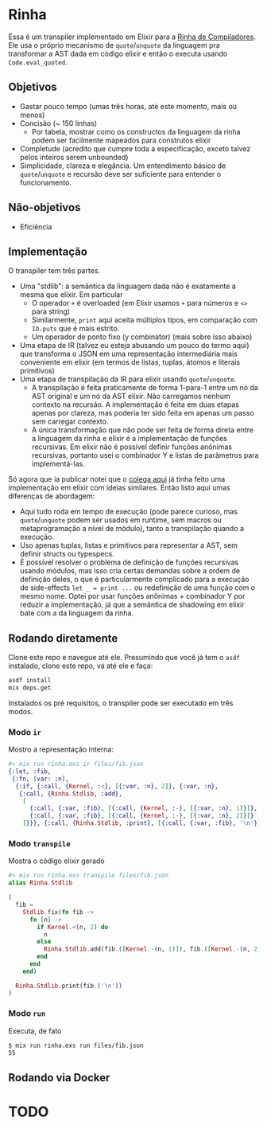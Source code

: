 # Rinha

Essa é um transpiler implementado em Elixir para a [Rinha de Compiladores](https://github.com/aripiprazole/rinha-de-compiler). Ele usa o próprio mecanismo de `quote`/`unquote` da linguagem
pra transformar a AST dada em código elixir e então o executa usando `Code.eval_quoted`.

## Objetivos

- Gastar pouco tempo (umas três horas, até este momento, mais ou menos)
- Concisão (~ 150 linhas)
  - Por tabela, mostrar como os constructos da linguagem da rinha podem ser facilmente mapeados para construtos
    elixir
- Completude (acredito que cumpre toda a especificação, exceto talvez pelos inteiros serem unbounded)
- Simplicidade, clareza e elegância. Um entendimento básico de `quote`/`unquote` e recursão deve ser suficiente
  para entender o funcionamento.

## Não-objetivos

- Eficiência

## Implementação

O transpiler tem três partes.

- Uma "stdlib": a semântica da linguagem dada não é exatamente a mesma que elixir. Em particular
  - O operador `+` é overloaded (em Elixir usamos `+` para números e `<>` para string)
  - Similarmente, `print` aqui aceita múltiplos tipos, em comparação com `IO.puts` que é mais estrito.
  - Um operador de ponto fixo (y combinator) (mais sobre isso abaixo)
- Uma etapa de IR (talvez eu esteja abusando um pouco do termo aqui) que transforma o JSON em uma
  representação intermediária mais conveniente em elixir (em termos de listas, tuplas, átomos e literais primitivos)
- Uma etapa de transpilação da IR para elixir usando `quote`/`unquote`.
  - A transpilação é feita praticamente de forma 1-para-1 entre um nó da AST original e um nó da AST elixir. Não carregamos nenhum contexto na recursão. A implementação é feita em duas etapas apenas por clareza, mas poderia ter sido feita em apenas um passo sem carregar contexto.
  - A única transformação que não pode ser feita de forma direta entre a linguagem da rinha e elixir é a implementação de funções recursivas. Em elixir não é possível definir funções anônimas recursivas, portanto usei o combinador Y e listas de parâmetros para implementá-las.

Só agora que ia publicar notei que o [colega aqui](https://github.com/rwillians/rinha-de-compilers--elixir-transcompiler/tree/main) já tinha feito uma implementação em elixir
com ideias similares. Então listo aqui umas diferenças de abordagem:

- Aqui tudo roda em tempo de execução (pode parece curioso, mas `quote`/`unquote` podem ser usados em runtime, sem macros ou metaprogramação a nível de módulo), tanto a transpilação quando a execução.
- Uso apenas tuplas, listas e primitivos para representar a AST, sem definir structs ou typespecs.
- É possível resolver o problema de definição de funções recursivas usando módulos, mas isso cria certas demandas sobre a ordem de definição deles,
  o que é particularmente complicado para a execução de side-effects `let _ = print ...` ou redefinição de uma
  função com o mesmo nome. Optei por usar funções anônimas + combinador Y por reduzir a implementação, já que a semântica de shadowing em elixir bate com a da linguagem da rinha.

## Rodando diretamente

Clone este repo e navegue até ele. Presumindo que você já tem o `asdf` instalado, clone este repo, vá até ele
e faça:

```bash
asdf install
mix deps.get
```

Instalados os pré requisitos, o transpiler pode ser executado em três modos.

### Modo `ir`

Mostro a representação interna:

```elixir
#> mix run rinha.exs ir files/fib.json
{:let, :fib,
 {:fn, [var: :n],
  {:if, {:call, {Kernel, :<}, [{:var, :n}, 2]}, {:var, :n},
   {:call, {Rinha.Stdlib, :add},
    [
      {:call, {:var, :fib}, [{:call, {Kernel, :-}, [{:var, :n}, 1]}]},
      {:call, {:var, :fib}, [{:call, {Kernel, :-}, [{:var, :n}, 2]}]}
    ]}}}, {:call, {Rinha.Stdlib, :print}, [{:call, {:var, :fib}, '\n'}]}}
```

### Modo `transpile`

Mostra o código elixir gerado

```elixir
#> mix run rinha.exs transpile files/fib.json
alias Rinha.Stdlib

(
  fib =
    Stdlib.fix(fn fib ->
      fn [n] ->
        if Kernel.<(n, 2) do
          n
        else
          Rinha.Stdlib.add(fib.([Kernel.-(n, 1)]), fib.([Kernel.-(n, 2)]))
        end
      end
    end)

  Rinha.Stdlib.print(fib.('\n'))
)

```

### Modo `run`

Executa, de fato

```bash
$ mix run rinha.exs run files/fib.json
55
```

## Rodando via Docker

# TODO
